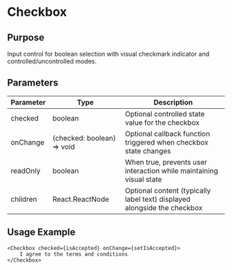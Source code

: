 # Checkbox

## Purpose

Input control for boolean selection with visual checkmark indicator and controlled/uncontrolled modes.

## Parameters

| Parameter | Type                       | Description                                                              |
| --------- | -------------------------- | ------------------------------------------------------------------------ |
| checked   | boolean                    | Optional controlled state value for the checkbox                         |
| onChange  | (checked: boolean) => void | Optional callback function triggered when checkbox state changes         |
| readOnly  | boolean                    | When true, prevents user interaction while maintaining visual state      |
| children  | React.ReactNode            | Optional content (typically label text) displayed alongside the checkbox |

## Usage Example

```tsx
<Checkbox checked={isAccepted} onChange={setIsAccepted}>
    I agree to the terms and conditions
</Checkbox>
```

